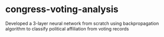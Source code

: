 # congress-voting-analysis
Developed a 3-layer neural network from scratch using backpropagation algorithm to classify political affiliation from voting records 
